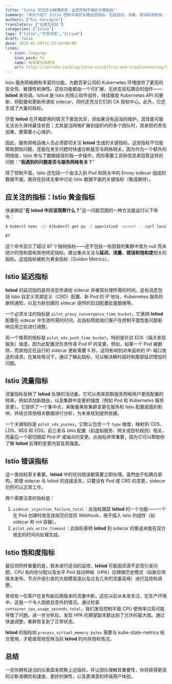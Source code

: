 ```yaml
---
title: "Istio 可见性与故障排查：监控控制平面的关键指标"
summary: "本文介绍了 Istio 控制平面的关键监控指标，包括延迟、流量、错误和饱和度，帮助提高诊断效率。"
authors: ["Ric Hincapié"]
translators: ["云原生社区"]
categories: ["Istio"]
tags: ["Istio","可观测性","Istiod"]
draft: false
date: 2025-01-10T11:53:24+08:00
links:
  - icon: language
    icon_pack: fa
    name: 阅读英文版原文
    url: https://tetrate.io/blog/istio-visibility-and-troubleshooting-key-metrics-for-monitoring-the-control-plane/
---
```


Istio 服务网格拥有丰富的功能，为数百家公司的 Kubernetes 环境提供了更高的安全性、敏捷性和弹性。这些功能都由一个可扩展、无状态且松耦合的组件——**Istiod** 来协调。Istiod 是 Istio 的核心软件组件，持续接收 Kubernetes API 的更新，将配置和更新传递给 sidecar，同时还充当它们的 CA 授权中心。此外，它还生成了大量的指标。

尽管 **Istiod** 在开箱即用的情况下表现优异，但如果没有适当的维护，其性能可能无法长久保持最佳状态；尤其是当网格扩展到组织内的多个团队时，其承担的责任加重，更需要小心维护。

因此，服务网格运维人员必须密切关注 **Istiod** 生成的关键指标。这些指标不仅能帮助预防问题，还能在发生问题时快速诊断是否与网格相关。因为作为一个额外的网络层，Istio 参与了数据路径的每一步操作，而你需要工具和信息来回答这样的问题：“**我遇到的问题是否与服务网格有关？**”

除了控制平面，Istio 还包括一个由注入到 Pod 和网关中的 Envoy sidecar 组成的数据平面。我将在后续文章中讨论 Istio 数据平面的关键指标（敬请期待）。

## 应关注的指标：Istio 黄金指标

快速确定“**在 Istiod 中应该观察什么？**”这一问题范围的一种方法是运行以下命令：

```bash
$ kubectl exec -it $(kubectl get po -l app=istiod -oname) -- curl localhost:15014/metrics | grep -P '^(?!#).*?' | awk -F'{' '{print $1}' | sort | uniq | wc -l

87
```

这个命令显示了超过 87 个独特指标——还不包括一些因我的集群中值为 null 而未统计的饱和度和其他特定指标。建议重点关注与**延迟、流量、错误和饱和度**相关的指标。这组指标被称为黄金指标（Golden Metrics）。

## Istio 延迟指标

**Istiod** 的延迟指的是将消息传递给 sidecar 并被其处理所需的时间。这些消息包括 Istio 自定义资源定义（CRD）配置、新 Pod 的 IP 地址、Kubernetes 服务的删除通知，以及为新创建的 sidecar 提供的启动配置批量数据等。

一个必须关注的指标是 `pilot_proxy_convergence_time_bucket`，它表明 **Istiod** 配置在 sidecar 中生效所需的时间。此指标帮助我们客户在控制平面性能问题影响应用之前进行调整。

另一个推荐的指标是 `pilot_xds_push_time_bucket`，特别是针对 EDS（端点发现服务）维度，因为此配置流负责传递 Pod IP 的变更。例如，如果一个 Pod 被删除，而其他正在运行的 sidecar 更新需要 5 秒，这将影响到对未监听的 IP: 端口发送的请求。在某些情况下，通过了解此指标，可以解决瞬时超时和尾部延迟增加的问题。

## Istio 流量指标

流量指标反映了 **Istiod** 处理的活动量。它可以用来观察服务网格用户更改配置的频率，例如添加新路由，以及集群中变更的强度（例如 Pod 和 Kubernetes 服务变更）。它提供了一个集中点，来衡量某些集群变更在服务和 Istio 配置层面的影响，并结合其他相关数据进行分析，为未来规划提供依据。

一个关键指标是 `pilot_xds_pushes`，它默认包含一个 `type` 维度，映射到 CDS、LDS、RDS 和 EDS。前三者与 Istio 配置（如虚拟服务、网关或目标规则）相关，而最后一个密切跟踪 Pod IP 或端点的变更。此指标非常重要，因为它可以帮助你了解 **Istiod** 处理的变更内容及其强度。

## Istio 错误指标

这一类指标至关重要。**Istiod** 中的任何错误都需要立即处理。虽然由于松耦合架构，即使 sidecar 与 Istiod 的连接丢失，只要没有 Pod 或 CRD 的变更，sidecar 仍然可以正常工作。

两个需要注意的指标是：

1. `sidecar_injection_failure_total`：此指标跟踪 **Istiod** 的一个功能——一个在 Pod 创建时改变其规范的变异 Webhook，用于插入 Istio 的组件（如 sidecar 和 init 容器）。
2. `pilot_xds_write_timeout`：此指标表明 **Istiod** 到 sidecar 的推送未能在双方规定的时间内处理完成。

## Istio 饱和度指标

最后但同样重要的是，若未进行适当的监控，**Istiod** 可能因资源不足而引发问题。CPU 和内存分配以及水平 Pod 自动伸缩（HPA）应根据历史模式（如新应用版本发布、节点升级引发的大规模驱逐以及过去几年的流量高峰）进行监控和调整。

曾经有一位客户在发布新应用版本时流量中断，这在以前从未发生过。在生产环境中，这是一个令人困惑且意外的情况。通过检查 `container_cpu_usage_seconds_total`，我们发现控制平面 CPU 使用率过高可能导致了问题。进一步分析后，发现 HPA 的期望副本数达到了允许的最大值。通过快速调整，集群恢复到了正常状态。

**Istiod** 的指标如 `process_virtual_memory_bytes` 需要与 kube-state-metrics 结合使用，才能直观地反映当前 **Istiod** 的内存饱和情况。

## 总结

一旦你拥有适当的仪表盘来观察上述指标，并让团队理解其重要性，你将获得更高的诊断准确性和速度、更好的弹性，以及更满意的终端用户体验。
